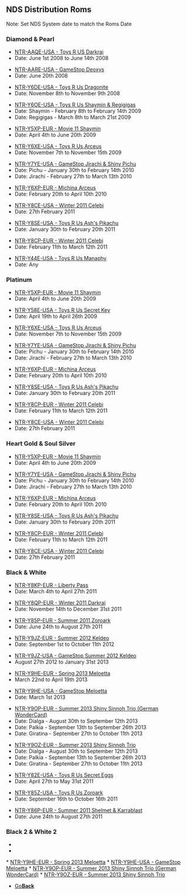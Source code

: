 ## NDS Distribution Roms
Note: Set NDS System date to match the Roms Date
### Diamond & Pearl
<ul>
            <li><a href="">NTR-AAQE-USA - Toys R US Darkrai</a></li>
            <li>Date: June 1st 2008 to June 14th 2008</li>
</ul>
<ul>
            <li><a href="">NTR-AARE-USA - GameStop Deoxys</a></li>
            <li>Date: June 20th 2008</li>
</ul>
<ul>
            <li><a href="">NTR-Y6DE-USA - Toys R Us Dragonite</a></li>
            <li>Date: November 8th to November 9th 2008</li>
</ul>
<ul>
            <li><a href="">NTR-Y6OE-USA - Toys R Us Shaymin & Regigigas</a></li>
            <li>Date: Shaymin - February 8th to February 14th 2009</li>
            <li>Date: Regigigas - March 8th to March 21st 2009</li>
</ul>
<ul>
            <li><a href="">NTR-Y5XP-EUR - Movie 11 Shaymin</a></li>
            <li>Date: April 4th to June 20th 2009</li>
</ul>
<ul>
            <li><a href="">NTR-Y6XE-USA - Toys R Us Arceus</a></li>
            <li>Date: November 7th to November 15th 2009</li>
</ul>
<ul>
            <li><a href="">NTR-Y7YE-USA - GameStop Jirachi & Shiny Pichu</a></li>
            <li>Date: Pichu - January 30th to February 14th 2010</li>
            <li>Date: Jirachi - February 27th to March 13th 2010</li>
</ul>
<ul>
            <li><a href="">NTR-Y6XP-EUR - Michina Arceus</a></li>
            <li>Date: February 20th to April 10th 2010</li>
</ul>
<ul>
            <li><a href="">NTR-Y8CE-USA - Winter 2011 Celebi</a></li>
            <li>Date: 27th February 2011</li>
</ul>
<ul>
            <li><a href="">NTR-Y8SE-USA - Toys R Us Ash's Pikachu</a></li>
            <li>Date: January 30th to February 20th 2011</li>
</ul>
<ul>
            <li><a href="">NTR-Y8CP-EUR - Winter 2011 Celebi</a></li>
            <li>Date: February 11th to March 12th 2011</li>
</ul>
<ul>
            <li><a href="">NTR-Y44E-USA - Toys R Us Manaphy</a></li>
            <li>Date: Any</li>
</ul>


### Platinum
<ul>
            <li><a href="">NTR-Y5XP-EUR - Movie 11 Shaymin</a></li>
            <li>Date: April 4th to June 20th 2009</li>
</ul>
<ul>
            <li><a href="">NTR-Y58E-USA - Toys R Us Secret Key</a></li>
            <li>Date: April 19th to April 26th 2009</li>
</ul>
<ul>
            <li><a href="">NTR-Y6XE-USA - Toys R Us Arceus</a></li>
            <li>Date: November 7th to November 15th 2009</li>
</ul>
<ul>
            <li><a href="">NTR-Y7YE-USA - GameStop Jirachi & Shiny Pichu</a></li>
            <li>Date: Pichu - January 30th to February 14th 2010</li>
            <li>Date: Jirachi - February 27th to March 13th 2010</li>
</ul>
<ul>
            <li><a href="">NTR-Y6XP-EUR - Michina Arceus</a></li>
            <li>Date: February 20th to April 10th 2010</li>
</ul>
<ul>
            <li><a href="">NTR-Y8SE-USA - Toys R Us Ash's Pikachu</a></li>
            <li>Date: January 30th to February 20th 2011</li>
</ul>
<ul>
            <li><a href="">NTR-Y8CP-EUR - Winter 2011 Celebi</a></li>
            <li>Date: February 11th to March 12th 2011</li>
</ul>
<ul>
            <li><a href="">NTR-Y8CE-USA - Winter 2011 Celebi</a></li>
            <li>Date: 27th February 2011</li>
</ul>


### Heart Gold & Soul Silver
<ul>
            <li><a href="">NTR-Y5XP-EUR - Movie 11 Shaymin</a></li>
            <li>Date: April 4th to June 20th 2009</li>
</ul>
<ul>
            <li><a href="">NTR-Y7YE-USA - GameStop Jirachi & Shiny Pichu</a></li>
            <li>Date: Pichu - January 30th to February 14th 2010</li>
            <li>Date: Jirachi - February 27th to March 13th 2010</li>
</ul>
<ul>
            <li><a href="">NTR-Y6XP-EUR - Michina Arceus</a></li>
            <li>Date: February 20th to April 10th 2010</li>
</ul>
<ul>
            <li><a href="">NTR-Y8SE-USA - Toys R Us Ash's Pikachu</a></li>
            <li>Date: January 30th to February 20th 2011</li>
</ul>
<ul>
            <li><a href="">NTR-Y8CP-EUR - Winter 2011 Celebi</a></li>
            <li>Date: February 11th to March 12th 2011</li>
</ul>
<ul>
            <li><a href="">NTR-Y8CE-USA - Winter 2011 Celebi</a></li>
            <li>Date: 27th February 2011</li>
</ul>


### Black & White
<ul>
            <li><a href="">NTR-Y8KP-EUR - Liberty Pass</a></li>
            <li>Date: March 4th to April 27th 2011</li>
</ul>
<ul>
            <li><a href="">NTR-Y8QP-EUR - Winter 2011 Darkrai</a></li>
            <li>Date: November 14th to December 31st 2011</li>
</ul>
<ul>
            <li><a href="">NTR-Y85P-EUR - Summer 2011 Zoroark</a></li>
            <li>Date: June 24th to August 27th 2011</li>
</ul>
<ul>
            <li><a href="">NTR-Y9JZ-EUR - Summer 2012 Keldeo</a></li>
            <li>Date: September 1st to October 11th 2012</li>
</ul>
<ul>
            <li><a href="">NTR-Y9JZ-USA - GameStop Summer 2012 Keldeo</a></li>
            <li>August 27th 2012 to January 31st 2013</li>
</ul>
<ul>
            <li><a href="">NTR-Y9HE-EUR - Spring 2013 Meloetta</a></li>
            <li>March 22nd to April 19th 2013</li>
</ul>
<ul>
            <li><a href="">NTR-Y9HE-USA - GameStop Meloetta</a></li>
            <li>Date: March 1st 2013</li>
</ul>
<ul>
            <li><a href="">NTR-Y9OP-EUR - Summer 2013 Shiny Sinnoh Trio (German WonderCard)</a></li>
            <li>Date: Dialga - August 30th to September 12th 2013</li>
            <li>Date: Palkia - September 13th to September 26th 2013</li>
            <li>Date: Giratina - September 27th to October 11th 2013</li>
</ul>
<ul>
            <li><a href="">NTR-Y9OZ-EUR - Summer 2013 Shiny Sinnoh Trio</a></li>
            <li>Date: Dialga - August 30th to September 12th 2013</li>
            <li>Date: Palkia - September 13th to September 26th 2013</li>
            <li>Date: Giratina - September 27th to October 11th 2013</li>
</ul>
<ul>
            <li><a href="">NTR-Y82E-USA - Toys R Us Secret Eggs</a></li>
            <li>Date: April 27th to May 31st 2011</li>
</ul>
<ul>
            <li><a href="">NTR-Y85Z-USA - Toys R Us Zoroark</a></li>
            <li>Date: September 16th to October 16th 2011</li>
</ul>
<ul>
            <li><a href="">NTR-Y86P-EUR - Summer 2011 Shelmet & Karrablast</a></li>
            <li>Date: June 24th to August 27th 2011</li>
</ul>


### Black 2 & White 2
<ul>
            <li></li>
            <li></li>
</ul>
* <a href="">NTR-Y9HE-EUR - Spring 2013 Meloetta</a>
* <a href="">NTR-Y9HE-USA - GameStop Meloetta</a>
* <a href="">NTR-Y9OP-EUR - Summer 2013 Shiny Sinnoh Trio (German WonderCard)</a>
* <a href="">NTR-Y9OZ-EUR - Summer 2013 Shiny Sinnoh Trio</a>

<onebutton>
<ul>
            <li><a href="../">Go<strong>Back</strong></a></li>
          </ul>
</onebutton>
